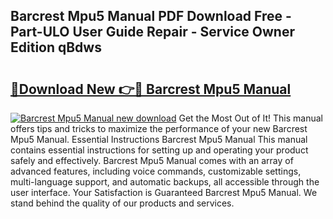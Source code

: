 ## Barcrest Mpu5 Manual PDF Download Free - Part-ULO User Guide Repair - Service Owner Edition qBdws

# <h2><a href="http://cf18167.oget.top/?id=Barcrest+Mpu5+Manual">🔗Download New 👉🔴 Barcrest Mpu5 Manual</a></h2>

[![Barcrest Mpu5 Manual new download](https://i.imgur.com/5g1atiW.png)](http://cf18167.oget.top/?id=Barcrest+Mpu5+Manual)
Get the Most Out of It! This manual offers tips and tricks to maximize the performance of your new Barcrest Mpu5 Manual. Essential Instructions Barcrest Mpu5 Manual This manual contains essential instructions for setting up and operating your product safely and effectively. Barcrest Mpu5 Manual comes with an array of advanced features, including voice commands, customizable settings, multi-language support, and automatic backups, all accessible through the user interface. Your Satisfaction is Guaranteed Barcrest Mpu5 Manual. We stand behind the quality of our products and services.
